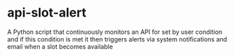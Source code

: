 # api-slot-alert
A Python script that continuously monitors an API for set by user condition and if this condition is met it then triggers alerts via system notifications and email when a slot becomes available
